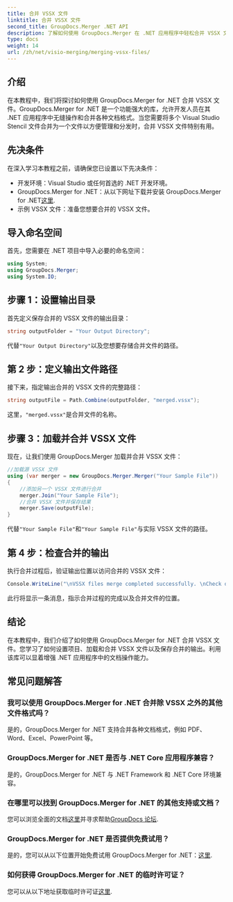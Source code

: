 ```yaml
---
title: 合并 VSSX 文件
linktitle: 合并 VSSX 文件
second_title: GroupDocs.Merger .NET API
description: 了解如何使用 GroupDocs.Merger 在 .NET 应用程序中轻松合并 VSSX 文件，从而提高文档管理效率。
type: docs
weight: 14
url: /zh/net/visio-merging/merging-vssx-files/
---
```

## 介绍
在本教程中，我们将探讨如何使用 GroupDocs.Merger for .NET 合并 VSSX 文件。GroupDocs.Merger for .NET 是一个功能强大的库，允许开发人员在其 .NET 应用程序中无缝操作和合并各种文档格式。当您需要将多个 Visual Studio Stencil 文件合并为一个文件以方便管理和分发时，合并 VSSX 文件特别有用。
## 先决条件
在深入学习本教程之前，请确保您已设置以下先决条件：
- 开发环境：Visual Studio 或任何首选的 .NET 开发环境。
-  GroupDocs.Merger for .NET：从以下网址下载并安装 GroupDocs.Merger for .NET[这里](https://releases.groupdocs.com/merger/net/).
- 示例 VSSX 文件：准备您想要合并的 VSSX 文件。

## 导入命名空间
首先，您需要在 .NET 项目中导入必要的命名空间：
```csharp
using System; 
using GroupDocs.Merger;
using System.IO;
```
## 步骤 1：设置输出目录
首先定义保存合并的 VSSX 文件的输出目录：
```csharp
string outputFolder = "Your Output Directory";
```
代替`"Your Output Directory"`以及您想要存储合并文件的路径。
## 第 2 步：定义输出文件路径
接下来，指定输出合并的 VSSX 文件的完整路径：
```csharp
string outputFile = Path.Combine(outputFolder, "merged.vssx");
```
这里，`"merged.vssx"`是合并文件的名称。
## 步骤 3：加载并合并 VSSX 文件
现在，让我们使用 GroupDocs.Merger 加载并合并 VSSX 文件：
```csharp
//加载源 VSSX 文件
using (var merger = new GroupDocs.Merger.Merger("Your Sample File"))
{
    //添加另一个 VSSX 文件进行合并
    merger.Join("Your Sample File");
    //合并 VSSX 文件并保存结果
    merger.Save(outputFile);
}
```
代替`"Your Sample File"`和`"Your Sample File"`与实际 VSSX 文件的路径。
## 第 4 步：检查合并的输出
执行合并过程后，验证输出位置以访问合并的 VSSX 文件：
```csharp
Console.WriteLine("\nVSSX files merge completed successfully. \nCheck output in {0}", outputFolder);
```
此行将显示一条消息，指示合并过程的完成以及合并文件的位置。

## 结论
在本教程中，我们介绍了如何使用 GroupDocs.Merger for .NET 合并 VSSX 文件。您学习了如何设置项目、加载和合并 VSSX 文件以及保存合并的输出。利用该库可以显着增强 .NET 应用程序中的文档操作能力。

## 常见问题解答
### 我可以使用 GroupDocs.Merger for .NET 合并除 VSSX 之外的其他文件格式吗？
是的，GroupDocs.Merger for .NET 支持合并各种文档格式，例如 PDF、Word、Excel、PowerPoint 等。
### GroupDocs.Merger for .NET 是否与 .NET Core 应用程序兼容？
是的，GroupDocs.Merger for .NET 与 .NET Framework 和 .NET Core 环境兼容。
### 在哪里可以找到 GroupDocs.Merger for .NET 的其他支持或文档？
您可以浏览全面的文档[这里](https://reference.groupdocs.com/merger/net/)并寻求帮助[GroupDocs 论坛](https://forum.groupdocs.com/c/merger/32).
### GroupDocs.Merger for .NET 是否提供免费试用？
是的，您可以从以下位置开始免费试用 GroupDocs.Merger for .NET：[这里](https://releases.groupdocs.com/).
### 如何获得 GroupDocs.Merger for .NET 的临时许可证？
您可以从以下地址获取临时许可证[这里](https://purchase.groupdocs.com/temporary-license/).
